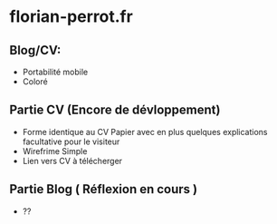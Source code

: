 florian-perrot.fr
=================



Blog/CV:
-
- Portabilité mobile
- Coloré


Partie CV (Encore de dévloppement)
-
- Forme identique au CV Papier avec en plus quelques explications facultative pour le visiteur
- Wirefrime Simple
- Lien vers CV à télécherger

Partie Blog ( Réflexion en cours )
-
- ??

